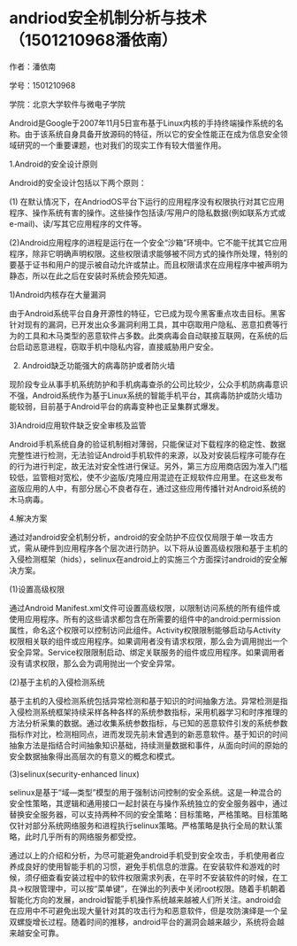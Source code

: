 # andriod安全机制分析与技术 （1501210968潘依南）


作者：潘依南

学号：1501210968

学院：北京大学软件与微电子学院






Android是Google于2007年11月5日宣布基于Linux内核的手持终端操作系统的名称。由于该系统自身具备开放源码的特征，所以它的安全性能正在成为信息安全领域研究的一个重要课题，也对我们的现实工作有较大借鉴作用。

1.Android的安全设计原则

Android的安全设计包括以下两个原则：

(1)	在默认情况下，在AndriodOS平台下运行的应用程序没有权限执行对其它应用程序、操作系统有害的操作。这些操作包括读/写用户的隐私数据(例如联系方式或e-mail)、读/写其它应用程序的文件等。

(2)Android应用程序的进程是运行在一个安全“沙箱”环境中。它不能干扰其它应用程序，除非它明确声明权限。这些权限请求能够被不同方式的操作所处理，特别的要基于证书和用户的提示被自动允许或禁止。而且权限请求在应用程序中被声明为静态，所以在此之后在安装时系统会预先知道。


1)Android内核存在大量漏洞

由于Android系统平台自身开源性的特征，它已成为现今黑客重点攻击目标。黑客针对现有的漏洞，已开发出众多漏洞利用工具，其中窃取用户隐私、恶意扣费等行为的工具和木马类型的恶意软件占多数。此类病毒会自动联接互联网，在系统的后台启动恶意进程，窃取手机中隐私内容，直接威胁用户安全。

2) Android缺乏功能强大的病毒防护或者防火墙

现阶段专业从事手机系统防护和手机病毒查杀的公司比较少，公众手机防病毒意识不强，Android系统作为基于Linux系统的智能手机平台，其病毒防护或防火墙功能较弱，目前基于Android平台的病毒变种也正呈集群式爆发。

3)Android应用软件缺乏安全审核及监管

Android手机系统自身的验证机制相对薄弱，只能保证对下载程序的稳定性、数据完整性进行检测，无法验证Android手机软件的来源，以及对安装后程序可能存在的行为进行判定，故无法对安全性进行保证。另外，第三方应用商店因为准入门槛较低，监管相对宽松，使不少盗版/克隆应用混迹在正规软件应用里。在这些发布盗版应用的人中，有部分居心不良者存在，通过这些应用传播针对Android系统的木马病毒。

4.解决方案

通过对android安全机制分析，android的安全防护不应仅仅局限于单一攻击方式，需从硬件到应用程序各个层次进行防护。以下将从设置高级权限和基于主机的入侵检测框架（hids），selinux在android上的实施三个方面探讨android的安全解决方案。

(1)设置高级权限

通过Android Manifest.xml文件可设置高级权限，以限制访问系统的所有组件或使用应用程序。所有的这些请求都包含在所需要的组件中的android:permission属性，命名这个权限可以控制访问此组件。Activity权限限制能够启动与Activity权限相关联的组件或应用程序。如果调用者没有请求权限，那么会为调用抛出一个安全异常。Service权限限制启动、绑定关联服务的组件或应用程序。如果调用者没有请求权限，那么会为调用抛出一个安全异常。

(2)基于主机的入侵检测系统

基于主机的入侵检测系统包括异常检测和基于知识的时间抽象方法。异常检测是指入侵检测系统框架持续采样各种各样的系统参数指标，采用机器学习和时序推理的方法分析采集的数据。通过收集系统参数指标，与已知的恶意软件引发的系统参数指标作对比，检测相同点，进而发现先前未曾遇到的新恶意软件。基于知识的时间抽象方法是指结合时间抽象知识基础，持续测量数据和事件，从面向时间的原始的安全数据抽象得出高层次的有意义的概念和模式。

(3)selinux(security-enhanced linux)

selinux是基于“域—类型”模型的用于强制访问控制的安全系统。这是一种混合的安全性策略，其逻辑和通用接口一起封装在与操作系统独立的安全服务器中，通过替换安全服务器，可以支持两种不同的安全策略：目标策略，严格策略。目标策略仅针对部分系统网络服务和进程执行selinux策略。严格策略是执行全局的默认策略，此时几乎所有的网络服务都受控。

通过以上的介绍和分析，为尽可能避免android手机受到安全攻击，手机使用者应养成良好的使用智能手机的习惯，避免手机信息的泄露。在安装软件和游戏的时候，须仔细查看安装过程中的软件权限需求列表，在平时不安装软件的时候，在工具->权限管理中，可以按“菜单键”，在弹出的列表中关闭root权限。随着手机朝着智能化方向的发展，android智能手机操作系统越来越被人们所关注。android会在应用中不可避免出现大量针对其的攻击行为和恶意软件，但是攻防演绎是一个呈双螺旋增长过程。随着时间的推移，android平台的漏洞会越来越少，系统将会越来越安全可靠。








